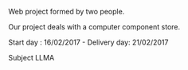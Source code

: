 Web project formed by two people.

Our project deals with a computer component store.

Start day : 16/02/2017 - Delivery day: 21/02/2017

Subject LLMA
